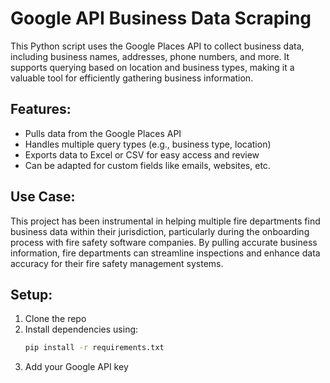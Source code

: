 # Google API Business Data Scraping

This Python script uses the Google Places API to collect business data, including business names, addresses, phone numbers, and more. It supports querying based on location and business types, making it a valuable tool for efficiently gathering business information.

## Features:
- Pulls data from the Google Places API
- Handles multiple query types (e.g., business type, location)
- Exports data to Excel or CSV for easy access and review
- Can be adapted for custom fields like emails, websites, etc.

## Use Case:
This project has been instrumental in helping multiple fire departments find business data within their jurisdiction, particularly during the onboarding process with fire safety software companies. By pulling accurate business information, fire departments can streamline inspections and enhance data accuracy for their fire safety management systems.

## Setup:
1. Clone the repo
2. Install dependencies using:
   ```bash
   pip install -r requirements.txt
3. Add your Google API key

